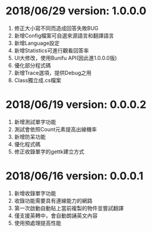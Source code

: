 # 2018/06/29 version: 1.0.0.0
1. 修正大小寫不同而造成回答失敗BUG
2. 新增Config檔案可自選來源語言和翻譯語言
3. 新增Language設定
4. 新增Statistics可進行觀看回答率
5. UI大修改，使用Bunifu API(因此進1.0.0.0版)
6. 優化部分程式碼
7. 新增Trace選項，提供Debug之用
8. Class獨立成.cs檔案

# 2018/06/19 version: 0.0.0.2
1. 新增測試單字功能
2. 測試會依照Count元素提高出線機率
3. 新增防呆功能
4. 優化程式碼
5. 修正收錄單字的gettk建立方式

# 2018/06/16 version: 0.0.0.1
1. 新增收錄單字功能
2. 收錄功能需要具有連線能力的網路
3. 第一次啟動自動貼上當前複製的物件並嘗試翻譯
4. 僅支援英轉中，會自動朗誦英文內容
5. 使用預處理提高性能